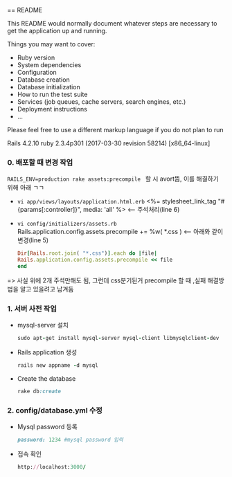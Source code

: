 == README

This README would normally document whatever steps are necessary to get the
application up and running.

Things you may want to cover:

- Ruby version
- System dependencies
- Configuration
- Database creation
- Database initialization
- How to run the test suite
- Services (job queues, cache servers, search engines, etc.)
- Deployment instructions
- ...

Please feel free to use a different markup language if you do not plan to run


Rails 4.2.10
ruby 2.3.4p301 (2017-03-30 revision 58214) [x86_64-linux]


### 0. 배포할 때 변경 작업

`RAILS_ENV=production rake assets:precompile ` 할 시 avort뜸, 이를 해결하기 위해 아래 ㄱㄱ

- `vi app/views/layouts/application.html.erb`
  <%= stylesheet_link_tag    "#{params[:controller]}", media: 'all' %>  <-- 주석처리(line 6)

- `vi config/initializers/assets.rb`
  Rails.application.config.assets.precompile += %w( *.css )   <-- 아래와 같이 변경(line 5)

  ```ruby
  Dir[Rails.root.join( "*.css")].each do |file|
  Rails.application.config.assets.precompile << file
  end
  ```
 => 사실 위에 2개 주석만해도 됨,  그런데 css분기된거 precompile 할 때 ,실패 해결방법을 알고 있을려고 남겨둠


### 1. 서버 사전 작업

- mysql-server 설치

  ```ruby
  sudo apt-get install mysql-server mysql-client libmysqlclient-dev
  ```

- Rails application 생성

  ```ruby
  rails new appname -d mysql
  ```

- Create the database

  ```ruby
  rake db:create
  ```



### 2. config/database.yml 수정

- Mysql password 등록

  ```ruby
  password: 1234 #mysql password 입력
  ```

- 접속 확인

  ```ruby
  http://localhost:3000/
  ```



  <!-- rails generate controller schedules create

#### Post(1)



- posts 컨트롤러  `rails g controller posts index new create show edit update destroy`
- post 모델  `rails g model post title:string content:text`



#### Comment(N)

- comment 모델  `rails g model comment content:string post_id:integer`

  417  bundle install
  418  rails generate devise:install
  419  rails generate devise user
  420  rake db:migrate -->



### devise 설치
# Gemfile
gem 'devise'
$ bundle install

rails generate devise:install

```ruby
      create  config/initializers/devise.rb
      create  config/locales/devise.en.yml
```





### user 모델 만들기

rails generate devise user

```ruby
      invoke  active_record
      create    db/migrate/20180712160104_add_devise_to_users.rb
      insert    app/models/user.rb
       route  devise_for :users
```

rails g devise:controllers users
 
### 게시판 글 작성 tinymce-r 추가




### Repository 구현 - 스캐폴딩으로 손쉽게 만들자
rails g scaffold repository title:string content:text user_id:integer
rake db:migrate
route 추가 
get '/repositories' => 'get#index'
 repository controller에 index 수정 


### Trip 구현 - 스캐폴딩으로 손쉽게 만들자
rails g scaffold tripplan title:string content:text repository_id:integer    
rake db:migrate
route 추가 
get '/tripplans' => 'tripplans#index'


### Trip - 이미지 업로드 
gem 'carrierwave'
bundle install
rails g uploader Img
rails g migration AddImgToRepository img:string

### Reference

- https://gorails.com/setup/ubuntu/16.04


[ /asset/stylesheet/main.css.erb ] 
/* =============================================
			Theme Styling
============================================= */
.tg-wrapper {
	height:13%;     <-- 100% 였는데 13%로 줄임
	overflow-y: hidden;
	position:relative;
}


[ /app/assets/stylesheets/amp.css ]
html, body{
    
    /*background-color: #008080;*/
    /*width: 100%;*/
    /*height: 100%;*/
    margin : 0;
}